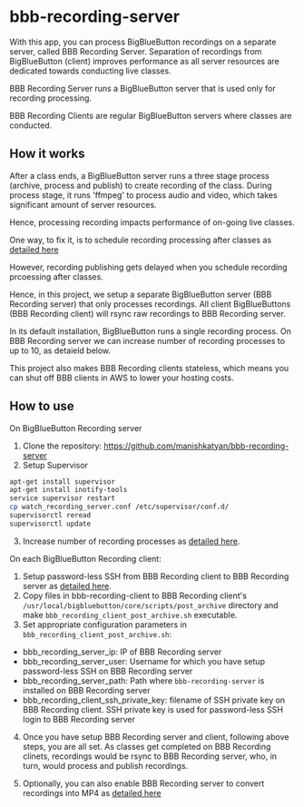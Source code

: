 # bbb-recording-server

With this app, you can process BigBlueButton recordings on a separate server, called BBB Recording Server. Separation of recordings from BigBlueButton (client) improves performance as all server resources are dedicated towards conducting live classes.

BBB Recording Server runs a BigBlueButton server that is used only for recording processing. 

BBB Recording Clients are regular BigBlueButton servers where classes are conducted. 

## How it works
After a class ends, a BigBlueButton server runs a three stage process (archive, process and publish) to create recording of the class. During process stage, it runs 'ffmpeg' to process audio and video, which takes significant amount of server resources. 

Hence, processing recording impacts performance of on-going live classes. 

One way, to fix it, is to schedule recording processing after classes as [detailed here](https://github.com/manishkatyan/bbb-optimize#change-processing-interval-for-recordings)

However, recording publishing gets delayed when you schedule recording prcoessing after classes.

Hence, in this project, we setup a separate BigBlueButton server (BBB Recording server) that only processes recordings. All client BigBlueButtons (BBB Recording client) will rsync raw recordings to BBB Recording server.

In its default installation, BigBlueButton runs a single recording process. On BBB Recording server we can increase number of recording processes to up to 10, as detaield below. 

This project also makes BBB Recording clients stateless, which means you can shut off BBB clients in AWS to lower your hosting costs. 

## How to use
On BigBlueButton Recording server
1. Clone the repository: https://github.com/manishkatyan/bbb-recording-server
2. Setup Supervisor
```sh
apt-get install supervisor
apt-get install inotify-tools
service supervisor restart
cp watch_recording_server.conf /etc/supervisor/conf.d/
supervisorctl reread
supervisorctl update
```
3. Increase number of recording processes as [detailed here](https://github.com/manishkatyan/bbb-optimize#process-multiple-recordings). 


On each BigBlueButton Recording client:
1. Setup password-less SSH from BBB Recording client to BBB Recording server as [detailed here](https://linuxize.com/post/how-to-setup-passwordless-ssh-login/). 
2. Copy files in bbb-recording-client to BBB Recording client's `/usr/local/bigbluebutton/core/scripts/post_archive` directory and make `bbb_recording_client_post_archive.sh` executable.
3. Set appropriate configuration parameters in `bbb_recording_client_post_archive.sh`:
- bbb_recording_server_ip: IP of BBB Recording server
- bbb_recording_server_user: Username for which you have setup password-less SSH on BBB Recording server
- bbb_recording_server_path: Path where `bbb-recording-server` is installed on BBB Recording server
- bbb_recording_client_ssh_private_key: filename of SSH private key on BBB Recording client. SSH private key is used for password-less SSH login to BBB Recording server

4. Once you have setup BBB Recording server and client, following above steps, you are all set. As classes get completed on BBB Recording clinets, recordings would be rsync to BBB Recording server, who, in turn, would process and publish recordings.

5. Optionally, you can also enable BBB Recording server to convert recordings into MP4 as [detailed here](https://github.com/manishkatyan/bbb-mp4)
